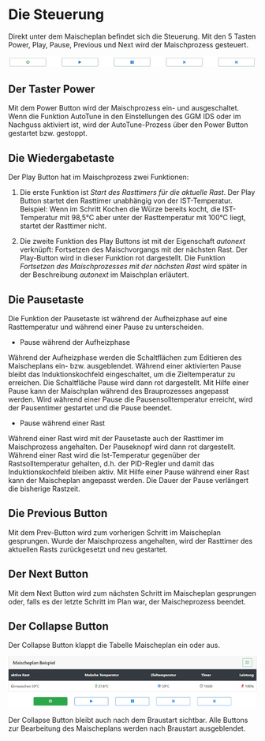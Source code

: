 # Die Steuerung

Direkt unter dem Maischeplan befindet sich die Steuerung. Mit den 5 Tasten Power, Play, Pause, Previous und Next wird der Maischprozess gesteuert.

![Maischeplan](/docs/img/Buttons.jpg)

## Der Taster Power

Mit dem Power Button wird der Maischprozess ein- und ausgeschaltet. Wenn die Funktion AutoTune in den Einstellungen des GGM IDS oder im Nachguss aktiviert ist, wird der AutoTune-Prozess über den Power Button gestartet bzw. gestoppt.

## Die Wiedergabetaste

Der Play Button hat im Maischprozess zwei Funktionen:

1. Die erste Funktion ist _Start des Rasttimers für die aktuelle Rast_. Der Play Button startet den Rasttimer unabhängig von der IST-Temperatur.\
Beispiel: Wenn im Schritt Kochen die Würze bereits kocht, die IST-Temperatur mit 98,5°C aber unter der Rasttemperatur mit 100°C liegt, startet der Rasttimer nicht.

2. Die zweite Funktion des Play Buttons ist mit der Eigenschaft _autonext_ verknüpft: Fortsetzen des Maischvorgangs mit der nächsten Rast. Der Play-Button wird in dieser Funktion rot dargestellt. Die Funktion _Fortsetzen des Maischprozesses mit der nächsten Rast_ wird später in der Beschreibung _autonext_ im Maischplan erläutert.

## Die Pausetaste

Die Funktion der Pausetaste ist während der Aufheizphase auf eine Rasttemperatur und während einer Pause zu unterscheiden.

- Pause während der Aufheizphase

Während der Aufheizphase werden die Schaltflächen zum Editieren des Maischeplans ein- bzw. ausgeblendet. Während einer aktivierten Pause bleibt das Induktionskochfeld eingeschaltet, um die Zieltemperatur zu erreichen. Die Schaltfläche Pause wird dann rot dargestellt. Mit Hilfe einer Pause kann der Maischplan während des Brauprozesses angepasst werden. Wird während einer Pause die Pausensolltemperatur erreicht, wird der Pausentimer gestartet und die Pause beendet.

- Pause während einer Rast

Während einer Rast wird mit der Pausetaste auch der Rasttimer im Maischprozess angehalten. Der Pauseknopf wird dann rot dargestellt. Während einer Rast wird die Ist-Temperatur gegenüber der Rastsolltemperatur gehalten, d.h. der PID-Regler und damit das Induktionskochfeld bleiben aktiv. Mit Hilfe einer Pause während einer Rast kann der Maischeplan angepasst werden. Die Dauer der Pause verlängert die bisherige Rastzeit.

## Die Previous Button

Mit dem Prev-Button wird zum vorherigen Schritt im Maischeplan gesprungen. Wurde der Maischprozess angehalten, wird der Rasttimer des aktuellen Rasts zurückgesetzt und neu gestartet.

## Der Next Button

Mit dem Next Button wird zum nächsten Schritt im Maischeplan gesprungen oder, falls es der letzte Schritt im Plan war, der Maischeprozess beendet.

## Der Collapse Button

Der Collapse Button klappt die Tabelle Maischeplan ein oder aus.

![Maischeplan](/docs/img/Maischeplan-anzeigen.jpg)

Der Collapse Button bleibt auch nach dem Braustart sichtbar. Alle Buttons zur Bearbeitung des Maischeplans werden nach Braustart ausgeblendet.
